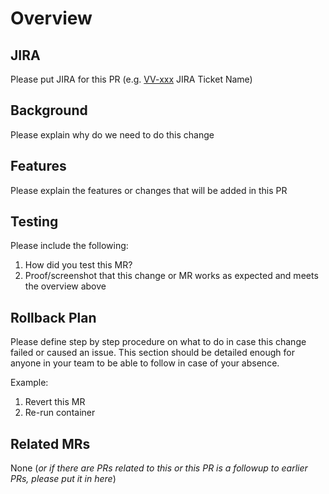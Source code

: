 # Overview

## JIRA

Please put JIRA for this PR
(e.g. [VV-xxx](https://toeic-fighter.atlassian.net/browse/VV-xxx) JIRA Ticket Name)

## Background

Please explain why do we need to do this change

## Features

Please explain the features or changes that will be added in this PR

## Testing

Please include the following:

1. How did you test this MR?
2. Proof/screenshot that this change or MR works as expected and meets the overview above

## Rollback Plan

Please define step by step procedure on what to do in case this change failed or caused an issue. This section should be detailed enough for anyone in your team to be able to follow in case of your absence.

Example:

1. Revert this MR
2. Re-run container

## Related MRs

None (_or if there are PRs related to this or this PR is a followup to earlier PRs, please put it in here_)
